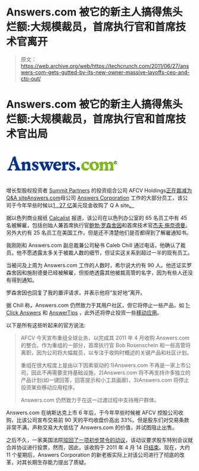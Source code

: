 # Answers.com 被它的新主人搞得焦头烂额:大规模裁员，首席执行官和首席技术官离开 

> 原文：<https://web.archive.org/web/https://techcrunch.com/2011/06/27/answers-com-gets-gutted-by-its-new-owner-massive-layoffs-ceo-and-cto-out/>

# Answers.com 被它的新主人搞得焦头烂额:大规模裁员，首席执行官和首席技术官出局

![](img/79a18764083f59a8dc8c83d0caf340f9.png)

增长型股权投资者 [Summit Partners](https://web.archive.org/web/20221207224039/http://www.crunchbase.com/financial-organization/summit-partners) 的投资组合公司 AFCV Holdings[正在裁减为 Q&A site](https://web.archive.org/web/20221207224039/http://www.summitpartners.com/investments/AFCV-Holdings.aspx)[Answers.com](https://web.archive.org/web/20221207224039/http://answers.com/)母公司 [Answers Corporation](https://web.archive.org/web/20221207224039/http://www.crunchbase.com/company/answers) 工作的大部分员工，该公司于今年早些时候以[1 . 27 亿](https://web.archive.org/web/20221207224039/https://beta.techcrunch.com/2011/02/03/qa-site-answers-com-acquired-by-afcv-holdings-for-127-million-in-cash/)美元现金收购了 Q A site[。](https://web.archive.org/web/20221207224039/http://answers.com/)

据以色列商业报纸 [Calcalist](https://web.archive.org/web/20221207224039/http://www.calcalist.co.il/internet/articles/0,7340,L-3522344,00.html?dcRef=ynet) 报道，该公司在以色列办公室的 65 名员工中有 45 名被解雇，包括创始人兼首席执行官[鲍勃·罗森舍因](https://web.archive.org/web/20221207224039/http://www.crunchbase.com/person/robert-s-rosenschein)和首席技术官[杰夫·施奈德曼](https://web.archive.org/web/20221207224039/http://www.crunchbase.com/person/jeff-schneiderman)。另外大约有 25 名员工在美国工作，但是还不清楚他们是否都得到了解雇通知书。

我刚刚和 Answers.com 副总裁兼公司秘书 Caleb Chill 通过电话，他确认了裁员。他不愿透露太多关于被裁人数的细节，但证实这关系到超过一半的现有员工。

当被问及上周为 Answers.com 工作的人数时，希尔说大约有 90 人。他还证实罗森舍因和施耐德曼已经被解雇，但拒绝透露其他被裁高管的名字，因为有些人还没有得到通知。

罗森舍因也回复了我的置评请求，并表示他将“友好地”离开。

据 Chill 称，Answers.com 仍然致力于其用户社区，但它将停止一些产品，如 [1-Click Answers](https://web.archive.org/web/20221207224039/http://www.answers.com/main/download_answers_win.jsp) 和 [AnswerTips](https://web.archive.org/web/20221207224039/http://www.answers.com/main/answertips.jsp) ，此外还将停止投资一些[移动应用](https://web.archive.org/web/20221207224039/http://www.answers.com/main/product_info.jsp)。

以下是所有这些听起来的官方说法:

> AFCV 今天宣布重组全球业务，以完成其 2011 年 4 月收购 Answers.com 的整合。作为重组的一部分，首席执行官 Bob Rosenschein 和一些高管将离职，因为公司将大幅裁员，以专注于收购时概述的关键产品和社区计划。
> 
> 重组在很大程度上是由以下因素驱动的:1)Answers.com 不再是一家上市公司，因此不再需要支持基础设施，2)Answers.com 将不再支持许多独立的产品计划(如一键回答，回答提示和小工具画廊)，3)Answers.com 将停止投资某些移动应用程序。
> 
> Answers.com 仍然致力于在这一过渡过程中支持用户群体。

Answers.com 在纳斯达克上市 6 年后，于今年早些时候被 AFCV 控股公司收购，比该公司宣布交易前 90 天的平均收盘价高出 33%。但是股东们对交易条款非常不满，声称交易大大低估了 Answers.com 的价值，并试图阻止出售。

之后不久，一家美国法院[驳回了一项初步禁令的动议](https://web.archive.org/web/20221207224039/http://ir.answers.com/releasedetail.cfm?ReleaseID=568909)，该动议要求股东特别会议就合并协议进行投票，然而，因此，该收购于 2011 年 4 月 14 日[结束](https://web.archive.org/web/20221207224039/http://ir.answers.com/releasedetail.cfm?ReleaseID=569174)。现在，大约 11 个星期后，Answers Corporation 的新老板实际上对该公司进行了彻底的改革，对其长期生存能力提出了质疑。